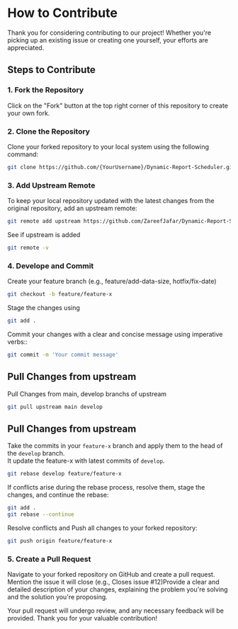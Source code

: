 # How to Contribute

Thank you for considering contributing to our project! Whether you're picking up an existing issue or creating one yourself, your efforts are appreciated.

## Steps to Contribute

### 1. Fork the Repository

Click on the "Fork" button at the top right corner of this repository to create your own fork.

### 2. Clone the Repository

Clone your forked repository to your local system using the following command:

```bash
git clone https://github.com/{YourUsername}/Dynamic-Report-Scheduler.git
```
### 3. Add Upstream Remote
To keep your local repository updated with the latest changes from the original repository, add an upstream remote:
```bash
git remote add upstream https://github.com/ZareefJafar/Dynamic-Report-Scheduler.git
```
See if upstream is added
```bash
git remote -v
```

### 4. Develope and Commit
Create your feature branch (e.g., feature/add-data-size, hotfix/fix-date)
```bash
git checkout -b feature/feature-x
```
Stage the changes using
```bash
git add .
```
Commit your changes with a clear and concise message using imperative verbs::
```bash
git commit -m 'Your commit message'
```

## Pull Changes from upstream
Pull Changes from main, develop branchs of upstream
```bash
git pull upstream main develop
```

## Pull Changes from upstream
Take the commits in your `feature-x` branch and apply them to the head of the `develop` branch.\
It update the feature-x with latest commits of `develop`.

```bash
git rebase develop feature/feature-x
```
If conflicts arise during the rebase process, resolve them, stage the changes, and continue the rebase:
```bash
git add .
git rebase --continue
```
Resolve conflicts and Push all changes to your forked repository:
```bash
git push origin feature/feature-x
```
### 5. Create a Pull Request
Navigate to your forked repository on GitHub and create a pull request. Mention the issue it will close (e.g., Closes issue #12)Provide a clear and detailed description of your changes, explaining the problem you're solving and the solution you're proposing.

Your pull request will undergo review, and any necessary feedback will be provided. Thank you for your valuable contribution!
